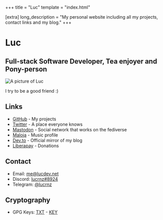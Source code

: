 +++
title = "Luc"
template = "index.html"

[extra]
long_description = "My personal website including all my projects, contact links and my blog."
+++

# Luc
## Full-stack Software Developer, Tea enjoyer and Pony-person

![A picture of Luc](https://file.lucdev.net/system-avatars/luc/20230112-250.png)

I try to be a good friend :)

## Links

- [GitHub](https://github.com/lucrnz) - My projects
- [Twitter](https://twitter.com/@lucrnz) - A place everyone knows
- [Mastodon](https://pony.social/@luc) - Social network that works on the fediverse
- [Maloja](https://music.lucdev.net) - Music profile
- [Dev.to](https://dev.to/lucrnz) - Official mirror of my blog
- [Liberapay](https://liberapay.com/lucrnz) - Donations

## Contact

- Email: [me@lucdev.net](mailto:me@lucdev.net)
- Discord: [lucrnz#8924](https://discord.com/users/1056533413915529267)
- Telegram: [@lucrnz](https://t.me/lucrnz)

## Cryptography
- GPG Keys: [TXT](https://file.lucdev.net/luc-gpg.txt) - [KEY](https://file.lucdev.net/luc-gpg.key)
